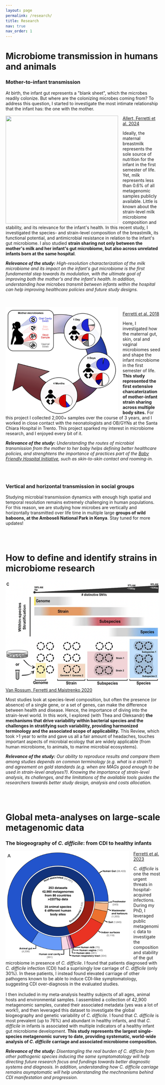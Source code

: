 ```yaml
---
layout: page
permalink: /research/
title: Research
nav: true
nav_order: 1
---
```


# **Microbiome transmission in humans and animals**

### **Mother-to-infant transmission**

At birth, the infant gut represents a "blank sheet", which the microbes readily colonize. But where are the colonizing microbes coming from? To address this question, I started to investigate the most intimate relationship that the infant has: the one with the mother.

<img align="left" width="365" height="350" style="float:left; padding-right:15px" src="/assets/img/13.jpg"> 

[Allert, Ferretti et al. 2024](https://www.biorxiv.org/)

Ideally, the maternal breastmilk represents the sole source of nutrition for the infant in the first semester of life. Yet, milk represents less than 0.6% of all metagenomic samples publicly available. Little is known about the strain-level milk microbiome composition and stability, and its relevance for the infant's health. In this recent study, I investigated the species- and strain-level composition of the breastmilk, its functional potential, and antimicrobial resistance in relation to the infant's gut microbiome. I also studied **strain sharing not only between the mother's milk and her infant's gut microbiome, but also across unrelated infants born at the same hospital**.     

_**Relevance of the study:**_ _High-resolution characterization of the milk microbiome and its impact on the infant's gut microbiome is the first fundamental step towards its modulation, with the ultimate goal of improving both the mother's and the infant's health. In addition, understanding how microbes transmit between infants within the hospital can help improving healthcare policies and future study designs._ 

<br/><br/>
<img align="left" width="365" height="350" style="float:left; padding-right:15px" src="/assets/img/4.jpg"> 

[Ferretti et al. 2018](https://www.cell.com/cell-host-microbe/pdf/S1931-3128(18)30317-2.pdf)

Here, I investigated how the maternal gut, skin, oral and vaginal microbiomes seed and shape the infant microbiome in the first semester of life. **This study represented the first extensive charcaterization of mother-infant strain sharing across multiple body sites.** For this project I collected 2,000+ samples over the course of 3 years, and I worked in close contact with the neonatologists and OB/GYNs at the Santa Chiara Hospital in Trento. This project sparked my interest in microbiome research, and I enjoyed every bit of it.

_**Relevance of the study:**_ _Understanding the routes of microbial transmission from the mother to her baby helps defining better healthcare policies, and strenghtens the importance of practices part of the [Baby Friendly Hospital Initiative](https://www.unicef.org/media/95191/file/Baby-friendly-hospital-initiative-implementation-guidance-2018.pdf), such as skin-to-skin contact and rooming-in._ 

<br/><br/>
### **Vertical and horizontal transmission in social groups**

Studying microbial transmission dynamics with enough high spatial and temporal resolution remains extremely challenging in human populations. For this reason, we are studying how microbes are vertically and horizontally transmitted over life time in multiple large **groups of wild baboons, at the Amboseli National Park in Kenya**. Stay tuned for more updates! 

<br/><br/>
# **How to define and identify strains in microbiome research**

<img align="left" width="500" height="350" style="float:left; padding-right:15px" src="/assets/img/7.jpg"> 

[Van Rossum, Ferretti and Maistrenko 2020](https://www.nature.com/articles/s41579-020-0368-1)

Most studies look at species-level composition, but often the presence (or absence) of a single gene, or a set of genes, can make the difference between health and disease. Hence, the importance of diving into the strain-level world. In this work, I explored (with Thea and Oleksandr) **the mechanisms that drive variability within bacterial species and the challenges in stratifying such variability, providing harmonized terminology and the associated scope of applicability.** This Review, which took >1 year to write and gave us all a fair amount of headaches, touches important aspects of microbial ecology that are widely applicable (from human microbiome, to animals, to marine microbial ecosystems).

_**Relevance of the study:**_ _Our ability to reproduce results and compare them among studies depends on common terminology (e.g. what is a strain?) and agreement on gold standards (e.g. when are MAGs good enough to be used in strain-level analyses?). Knowing the importance of strain-level analysis, its challenges, and the limitations of the available tools guides the researchers towards better study design, analysis and costs allocation._

<br/><br/>
# **Global meta-analyses on large-scale metagenomic data**

### **The biogeography of _C. difficile_: from CDI to healthy infants**

<img align="left" width="400" height="350" style="float:left; padding-right:15px" src="/assets/img/3.jpg">

[Ferretti et al. 2023](https://elifesciences.org/reviewed-preprints/90111)

_C. difficile_ is one the most urgent threats in hospital-acquired infections. During my PhD, I leveraged public metagenomic data to investigate the composition and stability of the gut microbiome in presence of _C. difficile_. I found that patients diagnosed with  _C. difficile_ infection (CDI) had a suprisingly low carriage of _C. difficile_ (only 30%). In these patients, I instead found elevated carriage of other pathogens known to be able to induce CDI-like symptomatology, suggesting CDI over-diagnosis in the evaluated studies. 
<br/><br/>
I then included in my meta-analysis healthy subjects of all ages, animal hosts and environmental samples. I assembled a collection of 42,900 metagenomic samples, curated their associated metadata (yes was a lot of work!), and then leveraged this dataset to investigate the global biogeography and genetic variability of _C. difficile_. I found that _C. difficile_ is most prevalent (up to 76%) and abundant in healthy infants, and that _C. difficile_ in infants is associated with multiple indicators of a healthy infant gut microbiome development. **This study represents the largest single-species metagenomic survey to date, providing systematic, world-wide analysis of _C. difficile_ carriage and associated microbiome composition.**

_**Relevance of the study:**_ _Disentangling the real burden of C. difficile from other pathogenic species inducing the same symptomatology will help directing future research focus and fundings towards better diagnostic systems and diagnosis. In addition, understanding how C. difficile carriage remains asymptomatic will help understanding the mechnanisms behind CDI manifestation and progression._



